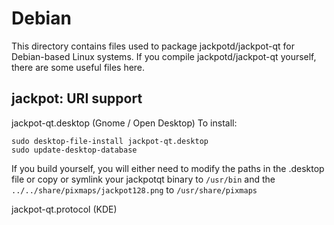 
Debian
====================
This directory contains files used to package jackpotd/jackpot-qt
for Debian-based Linux systems. If you compile jackpotd/jackpot-qt yourself, there are some useful files here.

## jackpot: URI support ##


jackpot-qt.desktop  (Gnome / Open Desktop)
To install:

	sudo desktop-file-install jackpot-qt.desktop
	sudo update-desktop-database

If you build yourself, you will either need to modify the paths in
the .desktop file or copy or symlink your jackpotqt binary to `/usr/bin`
and the `../../share/pixmaps/jackpot128.png` to `/usr/share/pixmaps`

jackpot-qt.protocol (KDE)

